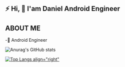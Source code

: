 ## :zap: Hi, :wave: I'am Daniel Android Engineer

## ABOUT ME
-:iphone: Android Engineer

![Anurag's GitHub stats](https://github-readme-stats.vercel.app/api?username=Dannyk-kago&show_icons=true&theme=radical)


[![Top Langs align="right"](https://github-readme-stats.vercel.app/api/top-langs/?username=Dannyk-kago&layout=compact)](https://github.com/anuraghazra/github-readme-stats)






